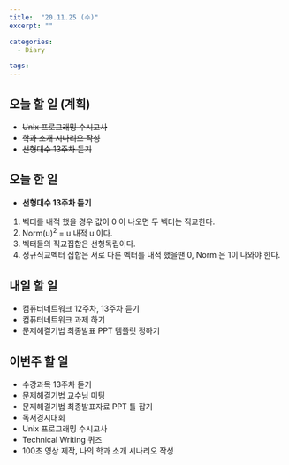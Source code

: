 ```yaml
---
title:  "20.11.25 (수)"
excerpt: ""

categories:
  - Diary

tags:
---
```


## 오늘 할 일 (계획)

- ~~Unix 프로그래밍 수시고사~~
- ~~학과 소개 시나리오 작성~~
- ~~선형대수 13주차 듣기~~

## 오늘 한 일

- **선형대수 13주차 듣기**
1. 벡터를 내적 했을 경우 값이 0 이 나오면 두 벡터는 직교한다.
  2. Norm(u)<sup>2</sup> = u 내적 u 이다.
3. 벡터들의 직교집합은 선형독립이다.
  4. 정규직교벡터 집합은 서로 다른 벡터를 내적 했을땐 0, Norm 은 1이 나와야 한다.

##  내일 할 일

- 컴퓨터네트워크 12주차, 13주차 듣기
- 컴퓨터네트워크 과제 하기
- 문제해결기법 최종발표 PPT 템플릿 정하기

## 이번주 할 일

- 수강과목 13주차 듣기
- 문제해결기법 교수님 미팅
- 문제해결기법 최종발표자료 PPT 틀 잡기
- 독서경시대회
- Unix 프로그래밍 수시고사
- Technical Writing 퀴즈
- 100초 영상 제작, 나의 학과 소개 시나리오 작성

<br>